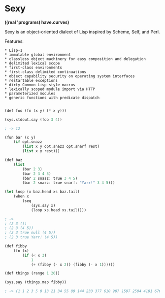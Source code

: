 Sexy
====

**((real 'programs) have.curves)**

Sexy is an object-oriented dialect of Lisp inspired by Scheme, Self, and Perl.

Features:

    * Lisp-1
    * immutable global environment
    * classless object machinery for easy composition and delegation
    * delimited lexical scope
    * first-class environments
    * first-class delimited continuations
    * object capability security on operating system interfaces
    * restartable exceptions
    * dirty Common-Lisp-style macros
    * lexically scoped module import via HTTP
    * parameterized modules
    * generic functions with predicate dispatch

```scheme

(def foo (fn (x y) (* x y)))

(sys.stdout.say (foo 3 4))

; -> 12

(fun bar (x y) 
    (if opt.snazz
        (list x y opt.snazz opt.snarf rest)
        (list x y rest)))

(def baz
    (list
        (bar 2 3)
        (bar 2 3 4 5)
        (bar 2 snazz: true 3 4 5)
        (bar 2 snazz: true snarf: "Yarr!" 3 4 5)))

(let loop (x baz.head xs baz.tail)
    (when x
        (seq
            (sys.say x)
            (loop xs.head xs.tail))))

; ->
; (2 3 ())
; (2 3 (4 5))
; (2 3 true null (4 5))
; (2 3 true Yarr! (4 5))

(def fibby
    (fn (x)
        (if (< x 3)
            1
            (+ (fibby (- x 2)) (fibby (- x 1))))))

(def things (range 1 20))

(sys.say (things.map fibby))

; -> (1 1 2 3 5 8 13 21 34 55 89 144 233 377 610 987 1597 2584 4181 6765)


```

